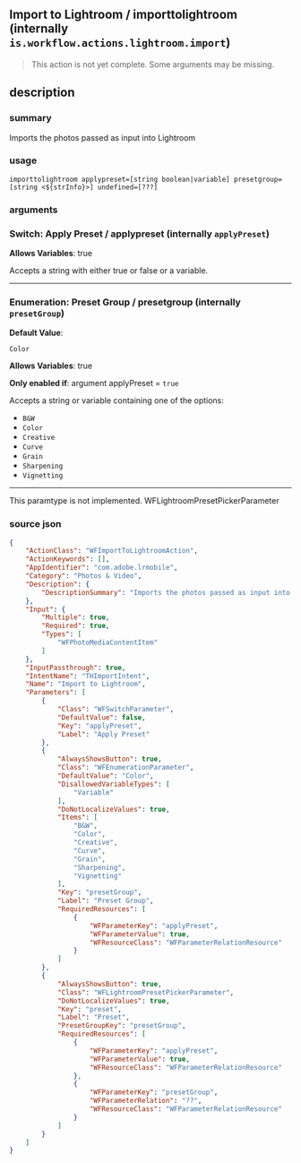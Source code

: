 
## Import to Lightroom / importtolightroom (internally `is.workflow.actions.lightroom.import`)

> This action is not yet complete. Some arguments may be missing.



## description
### summary
Imports the photos passed as input into Lightroom


### usage
`importtolightroom applypreset=[string boolean|variable] presetgroup=[string <${strInfo}>] undefined=[???]`

### arguments
### Switch: Apply Preset / applypreset (internally `applyPreset`)
**Allows Variables**: true



Accepts a string with either true or false
or a variable.

---

### Enumeration: Preset Group / presetgroup (internally `presetGroup`)
**Default Value**:
```
Color
```
**Allows Variables**: true

**Only enabled if**: argument applyPreset = `true`

Accepts a string 
or variable
containing one of the options:

- `B&W`
- `Color`
- `Creative`
- `Curve`
- `Grain`
- `Sharpening`
- `Vignetting`

---

This paramtype is not implemented. WFLightroomPresetPickerParameter

### source json

```json
{
	"ActionClass": "WFImportToLightroomAction",
	"ActionKeywords": [],
	"AppIdentifier": "com.adobe.lrmobile",
	"Category": "Photos & Video",
	"Description": {
		"DescriptionSummary": "Imports the photos passed as input into Lightroom"
	},
	"Input": {
		"Multiple": true,
		"Required": true,
		"Types": [
			"WFPhotoMediaContentItem"
		]
	},
	"InputPassthrough": true,
	"IntentName": "THImportIntent",
	"Name": "Import to Lightroom",
	"Parameters": [
		{
			"Class": "WFSwitchParameter",
			"DefaultValue": false,
			"Key": "applyPreset",
			"Label": "Apply Preset"
		},
		{
			"AlwaysShowsButton": true,
			"Class": "WFEnumerationParameter",
			"DefaultValue": "Color",
			"DisallowedVariableTypes": [
				"Variable"
			],
			"DoNotLocalizeValues": true,
			"Items": [
				"B&W",
				"Color",
				"Creative",
				"Curve",
				"Grain",
				"Sharpening",
				"Vignetting"
			],
			"Key": "presetGroup",
			"Label": "Preset Group",
			"RequiredResources": [
				{
					"WFParameterKey": "applyPreset",
					"WFParameterValue": true,
					"WFResourceClass": "WFParameterRelationResource"
				}
			]
		},
		{
			"AlwaysShowsButton": true,
			"Class": "WFLightroomPresetPickerParameter",
			"DoNotLocalizeValues": true,
			"Key": "preset",
			"Label": "Preset",
			"PresetGroupKey": "presetGroup",
			"RequiredResources": [
				{
					"WFParameterKey": "applyPreset",
					"WFParameterValue": true,
					"WFResourceClass": "WFParameterRelationResource"
				},
				{
					"WFParameterKey": "presetGroup",
					"WFParameterRelation": "??",
					"WFResourceClass": "WFParameterRelationResource"
				}
			]
		}
	]
}
```
